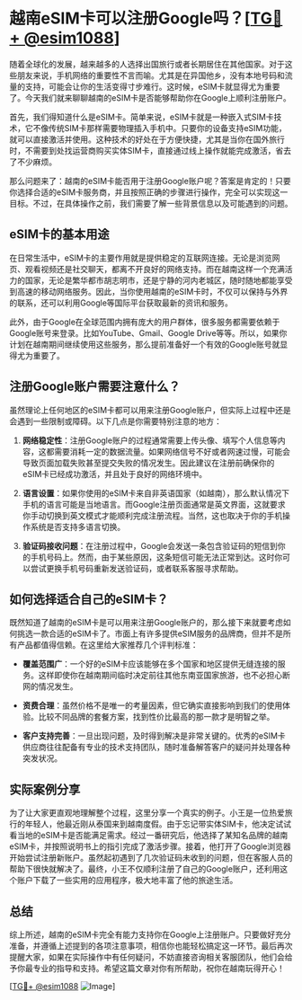 # 越南eSIM卡可以注册Google吗？[[TG💪+ @esim1088](https://t.me/s/esim1088)]

随着全球化的发展，越来越多的人选择出国旅行或者长期居住在其他国家。对于这些朋友来说，手机网络的重要性不言而喻。尤其是在异国他乡，没有本地号码和流量的支持，可能会让你的生活变得寸步难行。这时候，eSIM卡就显得尤为重要了。今天我们就来聊聊越南的eSIM卡是否能够帮助你在Google上顺利注册账户。

首先，我们得知道什么是eSIM卡。简单来说，eSIM卡就是一种嵌入式SIM卡技术，它不像传统SIM卡那样需要物理插入手机中。只要你的设备支持eSIM功能，就可以直接激活并使用。这种技术的好处在于方便快捷，尤其是当你在国外旅行时，不需要到处找运营商购买实体SIM卡，直接通过线上操作就能完成激活，省去了不少麻烦。

那么问题来了：越南的eSIM卡能否用于注册Google账户呢？答案是肯定的！只要你选择合适的eSIM卡服务商，并且按照正确的步骤进行操作，完全可以实现这一目标。不过，在具体操作之前，我们需要了解一些背景信息以及可能遇到的问题。

## eSIM卡的基本用途

在日常生活中，eSIM卡的主要作用就是提供稳定的互联网连接。无论是浏览网页、观看视频还是社交聊天，都离不开良好的网络支持。而在越南这样一个充满活力的国家，无论是繁华都市胡志明市，还是宁静的河内老城区，随时随地都能享受到高速的移动网络服务。因此，当你使用越南的eSIM卡时，不仅可以保持与外界的联系，还可以利用Google等国际平台获取最新的资讯和服务。

此外，由于Google在全球范围内拥有庞大的用户群体，很多服务都需要依赖于Google账号来登录。比如YouTube、Gmail、Google Drive等等。所以，如果你计划在越南期间继续使用这些服务，那么提前准备好一个有效的Google账号就显得尤为重要了。

## 注册Google账户需要注意什么？

虽然理论上任何地区的eSIM卡都可以用来注册Google账户，但实际上过程中还是会遇到一些限制或障碍。以下几点是你需要特别注意的地方：

1. **网络稳定性**：注册Google账户的过程通常需要上传头像、填写个人信息等内容，这都需要消耗一定的数据流量。如果网络信号不好或者网速过慢，可能会导致页面加载失败甚至提交失败的情况发生。因此建议在注册前确保你的eSIM卡已经成功激活，并且处于良好的网络环境中。
   
2. **语言设置**：如果你使用的eSIM卡来自非英语国家（如越南），那么默认情况下手机的语言可能是当地语言。而Google注册页面通常是英文界面，这就要求你手动切换到英文模式才能顺利完成注册流程。当然，这也取决于你的手机操作系统是否支持多语言切换。

3. **验证码接收问题**：在注册过程中，Google会发送一条包含验证码的短信到你的手机号码上。然而，由于某些原因，这条短信可能无法正常到达。这时你可以尝试更换手机号码重新发送验证码，或者联系客服寻求帮助。

## 如何选择适合自己的eSIM卡？

既然知道了越南的eSIM卡是可以用来注册Google账户的，那么接下来就要考虑如何挑选一款合适的eSIM卡了。市面上有许多提供eSIM服务的品牌商，但并不是所有产品都值得信赖。在这里给大家推荐几个评判标准：

- **覆盖范围广**：一个好的eSIM卡应该能够在多个国家和地区提供无缝连接的服务。这样即使你在越南期间临时决定前往其他东南亚国家旅游，也不必担心断网的情况发生。
  
- **资费合理**：虽然价格不是唯一的考量因素，但它确实直接影响到我们的使用体验。比较不同品牌的套餐方案，找到性价比最高的那一款才是明智之举。

- **客户支持完善**：一旦出现问题，及时得到解决是非常关键的。优秀的eSIM卡供应商往往配备有专业的技术支持团队，随时准备解答客户的疑问并处理各种突发状况。

## 实际案例分享

为了让大家更直观地理解整个过程，这里分享一个真实的例子。小王是一位热爱旅行的年轻人，他最近刚从泰国来到越南度假。由于忘记带实体SIM卡，他决定试试看当地的eSIM卡是否能满足需求。经过一番研究后，他选择了某知名品牌的越南eSIM卡，并按照说明书上的指引完成了激活步骤。接着，他打开了Google浏览器开始尝试注册新账户。虽然起初遇到了几次验证码未收到的问题，但在客服人员的帮助下很快就解决了。最终，小王不仅顺利注册了自己的Google账户，还利用这个账户下载了一些实用的应用程序，极大地丰富了他的旅途生活。

## 总结

综上所述，越南的eSIM卡完全有能力支持你在Google上注册账户。只要做好充分准备，并遵循上述提到的各项注意事项，相信你也能轻松搞定这一环节。最后再次提醒大家，如果在实际操作中有任何疑问，不妨直接咨询相关客服团队，他们会给予你最专业的指导和支持。希望这篇文章对你有所帮助，祝你在越南玩得开心！

[[TG💪+ @esim1088](https://t.me/s/esim1088) ![Image](https://i.postimg.cc/4NQfJmqS/Snipaste-2025-05-13-00-14-12.png)]